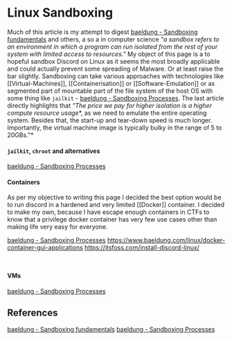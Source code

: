 # Linux Sandboxing

Much of this article is my attempt to digest [baeldung - Sandboxing fundamentals](https://www.baeldung.com/cs/sandboxing-fundamentals) and others, a so a in computer science *"a sandbox refers to an environment in which a program can run isolated from the rest of your system with limited access to resources."* My object of this page is a to hopeful sandbox Discord on Linux as it seems the most broadly applicable and could actually prevent some spreading of Malware. Or at least raise the bar slightly. Sandboxing can take various approaches with technologies like [[Virtual-Machines]], [[Containerisation]] or [[Software-Emulation]] or as segmented part of mountable part of the file system of the host OS with some thing like `jailkit` - [baeldung - Sandboxing Processes](https://www.baeldung.com/linux/sandboxing-process). The last article directly highlights that *"The price we pay for higher isolation is a higher compute resource usage**, as we need to emulate the entire operating system. Besides that, the start-up and tear-down speed is much longer. Importantly, the virtual machine image is typically bulky in the range of 5 to 20GBs."*

#### `jailkit`, `chroot` and alternatives

 [baeldung - Sandboxing Processes](https://www.baeldung.com/linux/sandboxing-process)
#### Containers

As per my objective to writing this page I decided the best option would be to run discord in a hardened and very limited [[Docker]] container. I decided to make my own, because I have escape enough containers in CTFs to know that a privilege docker container has very few use cases other than making life very easy for everyone.

 [baeldung - Sandboxing Processes](https://www.baeldung.com/linux/sandboxing-process)
https://www.baeldung.com/linux/docker-container-gui-applications
https://itsfoss.com/install-discord-linux/

``` 


```


#### VMs

[baeldung - Sandboxing Processes](https://www.baeldung.com/linux/sandboxing-process)


## References

[baeldung - Sandboxing fundamentals](https://www.baeldung.com/cs/sandboxing-fundamentals)
[baeldung - Sandboxing Processes](https://www.baeldung.com/linux/sandboxing-process)